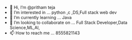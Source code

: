 - 👋 Hi, I’m @pritham teja 
- 👀 I’m interested in ... python ,c ,DS,Full stack web dev
- 🌱 I’m currently learning ... Java
- 💞️ I’m looking to collaborate on ... Full Stack Developer,Data Science,ML,AI,
- 📫 How to reach me ... 8555821143 

<!---
teja2509/teja2509 is a ✨ special ✨ repository because its `README.md` (this file) appears on your GitHub profile.
You can click the Preview link to take a look at your changes.
--->
